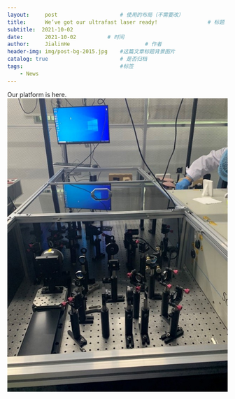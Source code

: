 ```yaml
---
layout:     post   				    # 使用的布局（不需要改）
title:      We’ve got our ultrafast laser ready! 				# 标题 
subtitle:  2021-10-02
date:       2021-10-02			# 时间
author:     JialinHe						# 作者
header-img: img/post-bg-2015.jpg 	#这篇文章标题背景图片
catalog: true 						# 是否归档
tags:								#标签
    - News
---
```


Our platform is here.
<img src="/img/picsInURL/2021-10.jpg" alt="20221212">